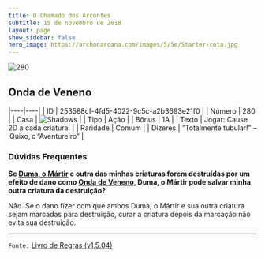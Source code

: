 ```yaml
---
title: O Chamado dos Arcontes
subtitle: 15 de novembro de 2018
layout: page
show_sidebar: false
hero_image: https://archonarcana.com/images/5/5e/Starter-cota.jpg
---
```


![280](https://cdn.keyforgegame.com/media/card_front/pt/341_280_3W4H8F78V4FG_pt.png)

## Onda de Veneno

|----|----|
| ID | 253588cf-4fd5-4022-9c5c-a2b3693e21f0 |
| Número | 280 |
| Casa | ![Shadows](https://archonarcana.com/images/thumb/e/ee/Shadows.png/22px-Shadows.png "Sombras") |
| Tipo | Ação |
| Bônus | 1A |
| Texto | Jogar: Cause 2D a cada criatura. |
| Raridade | Comum |
| Dizeres | ”Totalmente tubular!” – Quixo, o “Aventureiro” |

### Dúvidas Frequentes

**Se [Duma, o Mártir](/cota/242) e outra das minhas criaturas forem
destruídas por um efeito de dano como [Onda de Veneno](/cota/280),
Duma, o Mártir pode salvar minha outra criatura da destruição?**

Não. Se o dano fizer com que ambos Duma, o Mártir e sua outra criatura
sejam marcadas para destruição, curar a criatura depois da marcação
não evita sua destruição.

<hr/>

`Fonte:` [Livro de Regras (v1.5.04)](https://drive.google.com/open?id=14pM1J8ZR_4hZbGFZt-ArQdAGsHCPEQdE)
